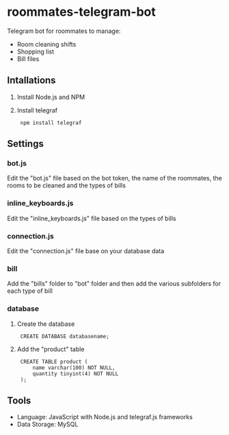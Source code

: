 # roommates-telegram-bot
Telegram bot for roommates to manage:
+ Room cleaning shifts
+ Shopping list
+ Bill files

## Intallations
1. Install Node.js and NPM
2. Install telegraf

        npm install telegraf

## Settings
### bot.js
Edit the "bot.js" file based on the bot token, the name of the roommates, the rooms to be cleaned and the types of bills

### inline_keyboards.js
Edit the "inline_keyboards.js" file based on the types of bills

### connection.js
Edit the "connection.js" file base on your database data

### bill
Add the "bills" folder to "bot" folder and then add the various subfolders for each type of bill

### database
1. Create the database

        CREATE DATABASE databasename;
        
2. Add the "product" table

        CREATE TABLE product (
            name varchar(100) NOT NULL,
            quantity tinyint(4) NOT NULL
        );

## Tools
+ Language: JavaScript with Node.js and telegraf.js frameworks 
+ Data Storage: MySQL
